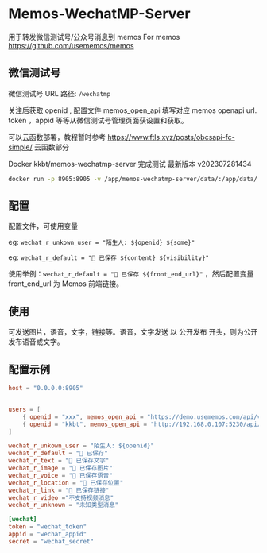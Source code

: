 # Memos-WechatMP-Server

用于转发微信测试号/公众号消息到 memos 
For memos https://github.com/usememos/memos 

## 微信测试号

微信测试号 URL 路径: `/wechatmp`

关注后获取 openid , 配置文件 memos_open_api 填写对应 memos openapi url. token ，appid 等等从微信测试号管理页面获设置和获取。

可以云函数部署，教程暂时参考 https://www.ftls.xyz/posts/obcsapi-fc-simple/ 云函数部分

Docker kkbt/memos-wechatmp-server 完成测试 最新版本 v202307281434

```bash
docker run -p 8905:8905 -v /app/memos-wechatmp-server/data/:/app/data/ kkbt/memos-wechatmp-server:v202307281434
```

## 配置

配置文件，可使用变量

eg: `wechat_r_unkown_user = "陌生人: ${openid} ${some}"`

eg: `wechat_r_default = "📩 已保存 ${content} ${visibility}"`

使用举例：`wechat_r_default = "📩 已保存 ${front_end_url}"` ，然后配置变量  front_end_url 为 Memos 前端链接。

## 使用

可发送图片，语音，文字，链接等。语音，文字发送 以 公开发布 开头，则为公开发布语音或文字。

## 配置示例

```toml
host = "0.0.0.0:8905"


users = [
    { openid = "xxx", memos_open_api = "https://demo.usememos.com/api/v1/memo?openId=B0A20B12622CD78F448856BD67F1EF7A" },
    { openid = "kkbt", memos_open_api = "http://192.168.0.107:5230/api/memo?openId=b081854f-77b7-4dac-9ced-626c37d39edc" , some:"sometext"},
]

wechat_r_unkown_user = "陌生人: ${openid}"
wechat_r_default = "📩 已保存"
wechat_r_text = "📩 已保存文字"
wechat_r_image = "📩 已保存图片"
wechat_r_voice = "📩 已保存语音"
wechat_r_location = "📩 已保存位置"
wechat_r_link = "📩 已保存链接"
wechat_r_video ="不支持视频消息"
wechat_r_unknown = "未知类型消息"

[wechat]
token = "wechat_token"
appid = "wechat_appid"
secret = "wechat_secret"
```
